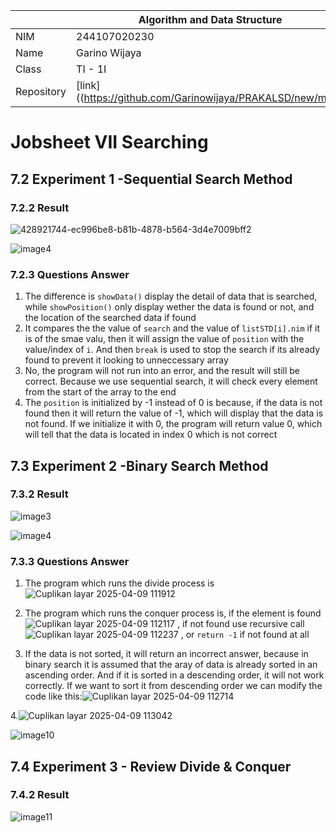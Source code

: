 |  | Algorithm and Data Structure |
|--|--|
| NIM | 244107020230 |
| Name |Garino Wijaya|
| Class | TI - 1I |
| Repository | [link] ((https://github.com/Garinowijaya/PRAKALSD/new/main) |

# Jobsheet VII Searching

## 7.2 Experiment 1 -Sequential Search Method

### 7.2.2 Result
![428921744-ec996be8-b81b-4878-b564-3d4e7009bff2](https://github.com/user-attachments/assets/189f0b68-71ba-42d8-8885-24cb6582c455)

![image4](https://github.com/user-attachments/assets/c60cfe12-a6f3-4f57-b112-f2ab56865646)


### 7.2.3 Questions Answer
1. The difference is `showData()` display the detail of data that is searched, while `showPosition()` only display wether the data is found or not, and the location of the searched data if found
2. It compares the the value of `search` and the value of `listSTD[i].nim` if it is of the smae valu, then it will assign the value of `position` with the value/index of `i`. And then `break` is used to stop the search if its already found to prevent it looking to unneccessary array
3. No, the program will not run into an error, and the result will still be correct. Because we use sequential search, it will check every element from the start of the array to the end
4. The `position` is initialized by -1 instead of 0 is because, if the data is not found then it will return the value of -1, which will display that the data is not found. If we initialize it with 0, the program will return value 0, which will tell that the data is located in index 0 which is not correct

## 7.3 Experiment 2 -Binary Search Method

### 7.3.2 Result
![image3](https://github.com/user-attachments/assets/aab10a31-3b81-463f-bf22-4db9c0b8775c)

![image4](https://github.com/user-attachments/assets/107162d8-8ca8-4525-91ba-484e8756f19c)


### 7.3.3 Questions Answer
1. The program which runs the divide process is ![Cuplikan layar 2025-04-09 111912](https://github.com/user-attachments/assets/7f794a72-1715-4b8d-b4a8-fdc23114825b)

2. The program which runs the conquer process is, if the element is found ![Cuplikan layar 2025-04-09 112117](https://github.com/user-attachments/assets/b7114eea-6ec2-4839-a369-3c4af4938a33)
, if not found use recursive call ![Cuplikan layar 2025-04-09 112237](https://github.com/user-attachments/assets/a0afe18b-507b-4e42-98d2-4fccf5fed740)
, or `return -1` if not found at all
3. If the data is not sorted, it will return an incorrect answer, because in binary search it is assumed that the aray of data is already sorted in an ascending order. And if it is sorted in a descending order, it will not work correctly. If we want to sort it from descending order we can modify the code like this:![Cuplikan layar 2025-04-09 112714](https://github.com/user-attachments/assets/c239851a-1172-439c-985c-9a86a8091ecf)

4.![Cuplikan layar 2025-04-09 113042](https://github.com/user-attachments/assets/b0470b41-0c6a-4fc0-8358-1e1dc38bc696)

 ![image10](https://github.com/user-attachments/assets/5186dab5-c5e4-44f2-99c4-540bff52d585)


## 7.4 Experiment 3 - Review Divide & Conquer

### 7.4.2 Result
![image11](https://github.com/user-attachments/assets/d2ce997a-f1d5-46b6-87f0-d3907a6b6caf)
